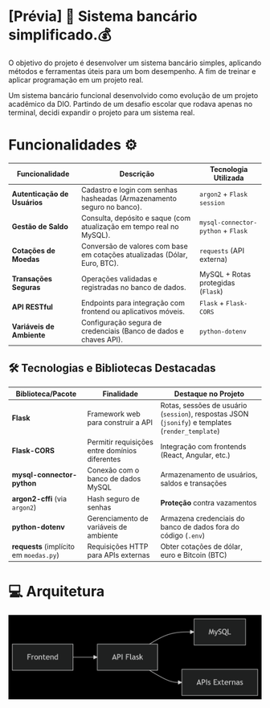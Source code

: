 # [Prévia] 🏦 Sistema bancário simplificado.💰

O objetivo do projeto é desenvolver um sistema bancário simples, aplicando métodos e ferramentas úteis para um bom desempenho.  A fim de treinar e aplicar programação em um projeto real.

Um sistema bancário funcional desenvolvido como evolução de um projeto acadêmico da DIO. Partindo de um desafio escolar que rodava apenas no terminal, decidi expandir o projeto para um sistema real. 

# Funcionalidades ⚙️
| Funcionalidade               | Descrição                                                                 | Tecnologia Utilizada                     |
|------------------------------|--------------------------------------------------------------------------|------------------------------------------|
| **Autenticação de Usuários**  | Cadastro e login com senhas hasheadas (Armazenamento seguro no banco).    | `argon2` + `Flask session`               |
| **Gestão de Saldo**           | Consulta, depósito e saque (com atualização em tempo real no MySQL).      | `mysql-connector-python` + `Flask`       |
| **Cotações de Moedas**        | Conversão de valores com base em cotações atualizadas (Dólar, Euro, BTC). | `requests` (API externa)                 |
| **Transações Seguras**        | Operações validadas e registradas no banco de dados.                      | MySQL + Rotas protegidas (`Flask`)       |
| **API RESTful**               | Endpoints para integração com frontend ou aplicativos móveis.             | `Flask` + `Flask-CORS`                   |
| **Variáveis de Ambiente**     | Configuração segura de credenciais (Banco de dados e chaves API).         | `python-dotenv`                          |

## 🛠 Tecnologias e Bibliotecas Destacadas

| Biblioteca/Pacote         | Finalidade                                      | Destaque no Projeto                                                                 |
|---------------------------|------------------------------------------------|------------------------------------------------------------------------------------|
| **Flask**                 | Framework web para construir a API              | Rotas, sessões de usuário (`session`), respostas JSON (`jsonify`) e templates (`render_template`) |
| **Flask-CORS**            | Permitir requisições entre domínios diferentes  | Integração com frontends (React, Angular, etc.)                                    |
| **mysql-connector-python**| Conexão com o banco de dados MySQL             | Armazenamento de usuários, saldos e transações                                     |
| **argon2-cffi** (via `argon2`)| Hash seguro de senhas                     | **Proteção** contra vazamentos        |
| **python-dotenv**         | Gerenciamento de variáveis de ambiente         | Armazena credenciais do banco de dados fora do código (`.env`)                     |
| **requests** (implícito em `moedas.py`)| Requisições HTTP para APIs externas | Obter cotações de dólar, euro e Bitcoin (BTC)                                      |


# 💻 Arquitetura

<img src="https://github.com/PedroHSS01/BankUP/blob/main/static/img/arq.png">
